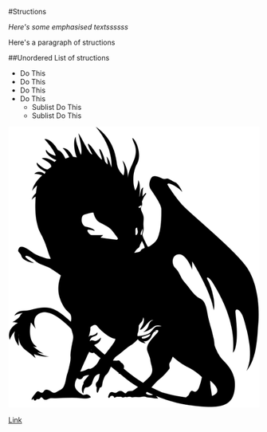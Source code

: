 #Structions

*Here's some emphasised textssssss*

Here's a paragraph of structions

##Unordered List of structions
* Do This
* Do This
* Do This
* Do This
	* Sublist Do This
	* Sublist Do This 

![Image](/images/dragon-base.svg)

[Link](http://github.com)


